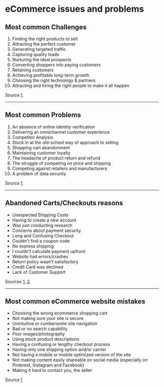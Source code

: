 # eCommerce issues and problems

## Most common Challenges
1. Finding the right products to sell
2. Attracting the perfect customer
3. Generating targeted traffic
4. Capturing quality leads
5. Nurturing the ideal prospects
6. Converting shoppers into paying customers
7. Retaining customers
8. Achieving profitable long-term growth
9. Choosing the right technology & partners
10. Attracting and hiring the right people to make it all happen

Source [1](https://ecommercetrainingacademy.com/ecommerce-business-challeges).

---

## Most common Problems
1. An absence of online identity verification
2. Delivering an omnichannel customer experience
3. Competitor Analysis
4. Stuck in at the old-school way of approach to selling
5. Shopping cart abandonment
6. Maintaining customer loyalty
7. The headache of product return and refund
8. The struggle of competing on price and shipping
9. Competing against retailers and manufacturers
10. A problem of data security

Source [1](https://acquire.io/blog/problems-solutions-ecommerce-faces).

---

## Abandoned Carts/Checkouts reasons
- Unexpected Shipping Costs
- Having to create a new account
- Was just conducting research
- Concerns about payment security
- Long and Confusing Checkout
- Couldn't find a coupon code
- No express shipping
- I couldn't calculate payment upfront
- Website had errors/crashes
- Return policy wasn't satisfactory
- Credit Card was declined
- Lack of Customer Support

Sources [1](https://www.barilliance.com/10-reasons-shopping-cart-abandonment), [2](https://www.barilliance.com/shopping-cart-abandonment-guide).

---

## Most common eCommerce website mistakes
- Choosing the wrong ecommerce shopping cart
- Not making sure your site is secure
- Unintuitive or cumbersome site navigation
- Bad or no search capability
- Poor images/photography
- Using stock product descriptions
- Having a confusing or lengthy checkout process
- Having only one shipping option and/or carrier
- Not having a mobile or mobile optimized version of the site
- Not making content easily shareable on social media (especially on Pinterest, Instagram and Facebook)
- Making it hard to contact you, the seller

Source [1](https://www.cio.com/article/2601367/11-common-ecommerce-mistakes-and-how-to-fix-them.html)




